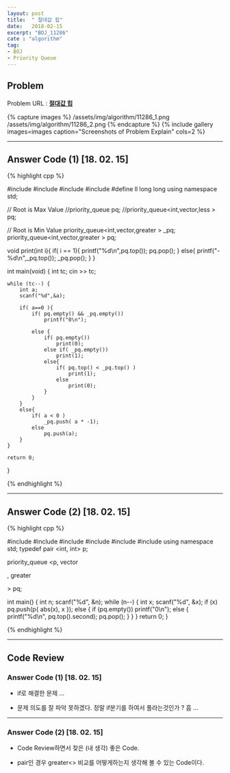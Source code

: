 ```yaml
---
layout: post
title:  " 절대값 힙"
date:   2018-02-15
excerpt: "BOJ_11286"
cate : "algorithm"
tag:
- BOJ
- Priority Queue
---
```


## Problem 
Problem URL : **[절대값 힙](https://www.acmicpc.net/problem/11286)**

{% capture images %}
    /assets/img/algorithm/11286_1.png
    /assets/img/algorithm/11286_2.png
{% endcapture %}
{% include gallery images=images caption="Screenshots of Problem Explain" cols=2 %}

---
 
## Answer Code (1) [18. 02. 15]
{% highlight cpp %}

#include<iostream>
#include<algorithm>
#include<queue>
#include<functional>
#define ll long long
using namespace std;

// Root is Max Value
//priority_queue<int> pq;
//priority_queue<int,vector<int>,less<int> > pq;

// Root is Min Value
priority_queue<int,vector<int>,greater<int> > _pq;
priority_queue<int,vector<int>,greater<int> > pq;

void print(int i){
    if( i == 1){
        printf("%d\n",pq.top());
        pq.pop();
    }
    else{
        printf("-%d\n",_pq.top());
        _pq.pop();
    }
}

int main(void) {
    int tc;
    cin >> tc;
    
    while (tc--) {
        int a;
        scanf("%d",&a);
        
        if( a==0 ){
            if( pq.empty() && _pq.empty())
                printf("0\n");
            
            else {
                if( pq.empty())
                    print(0);
                else if( _pq.empty())
                    print(1);
                else{
                    if( pq.top() < _pq.top() )
                        print(1);
                    else
                        print(0);
                }
            }
        }
        else{
            if( a < 0 )
                _pq.push( a * -1);
            else
                pq.push(a);
        }
    }
    
    return 0;
}


{% endhighlight %}

---

## Answer Code (2) [18. 02. 15]
{% highlight cpp %}

#include <cstdio>
#include <cmath>
#include <queue>
#include <vector>
#include <algorithm>
#include <functional>
using namespace std;
typedef pair <int, int> p;

priority_queue <p, vector<p>, greater<p>> pq;

int main() {
    int n; scanf("%d", &n);
    while (n--) {
        int x; scanf("%d", &x);
        if (x) pq.push(p{ abs(x), x });
        else {
            if (pq.empty()) printf("0\n");
            else {
                printf("%d\n", pq.top().second);
                pq.pop();
            }
        }
    }
    return 0;
}

{% endhighlight %}



---

## Code Review

### Answer Code (1) [18. 02. 15]

* if로 해결한 문제 ...

* 문제 의도를 잘 파악 못하겠다. 정말 if분기를 하여서 풀라는것인가 ? 흠 ...

---

### Answer Code (2) [18. 02. 15]

* Code Review하면서 찾은 (내 생각) 좋은 Code.

* pair인 경우 greater<> 비교를 어떻게하는지 생각해 볼 수 있는 Code이다.


